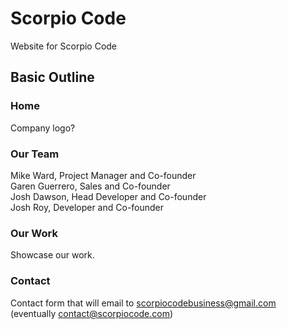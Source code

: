 # Scorpio Code
Website for Scorpio Code

## Basic Outline
### Home

Company logo?

### Our Team  
Mike Ward, Project Manager and Co-founder  
Garen Guerrero, Sales and Co-founder  
Josh Dawson, Head Developer and Co-founder  
Josh Roy, Developer and Co-founder  

### Our Work
Showcase our work.

### Contact
Contact form that will email to scorpiocodebusiness@gmail.com  
(eventually contact@scorpiocode.com)
